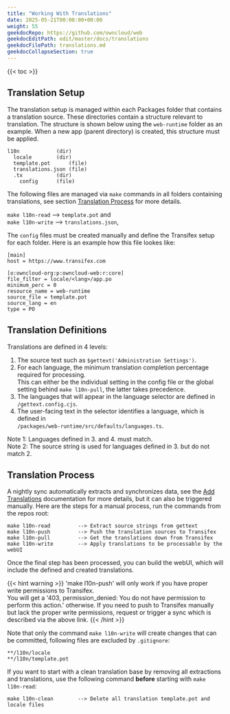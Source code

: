 ```yaml
---
title: "Working With Translations"
date: 2025-05-21T00:00:00+00:00
weight: 55
geekdocRepo: https://github.com/owncloud/web
geekdocEditPath: edit/master/docs/translations
geekdocFilePath: translations.md
geekdocCollapseSection: true
---
```


{{< toc >}}

## Translation Setup

The translation setup is managed within each Packages folder that contains a translation source. These directories contain a structure relevant to translation. The structure is shown below using the `web-runtime` folder as an example. When a new app (parent directory) is created, this structure must be applied.

```
l10n			(dir)
  locale		(dir)
  template.pot		(file)
  translations.json	(file)
  .tx			(dir)
    config		(file)
```

The following files are managed via `make` commands in all folders containing translations, see section [Translation Process](#translation-process) for more details.

`make l10n-read` --> `template.pot` and\
`make l10n-write` --> `translations.json`,

The `config` files must be created manually and define the Transifex setup for each folder. Here is an example how this file lookes like:

```
[main]
host = https://www.transifex.com

[o:owncloud-org:p:owncloud-web:r:core]
file_filter = locale/<lang>/app.po
minimum_perc = 0
resource_name = web-runtime
source_file = template.pot
source_lang = en
type = PO
```

## Translation Definitions

Translations are defined in 4 levels:

1. The source text such as `$gettext('Administration Settings')`.
2. For each language, the minimum translation completion percentage required for processing.\
This can either be the individual setting in the config file or the global setting behind `make l10n-pull`, the latter takes precedence.
3. The languages that will appear in the language selector are defined in `/gettext.config.cjs`.
4. The user-facing text in the selector identifies a language, which is defined in\
`/packages/web-runtime/src/defaults/languages.ts`.

Note 1: Languages defined in 3. and 4. must match.\
Note 2: The source string is used for languages defined in 3. but do not match 2.

## Translation Process

A nightly sync automatically extracts and synchronizes data, see the [Add Translations](https://owncloud.dev/services/general-info/add-translations/) documentation for more details, but it can also be triggered manually. Here are the steps for a manual process, run the commands from the repos root:

```
make l10n-read         --> Extract source strings from gettext
make l10n-push         --> Push the translation sources to Transifex
make l10n-pull         --> Get the translations down from Transifex
make l10n-write        --> Apply translations to be processable by the webUI
```

Once the final step has been processed, you can build the webUI, which will include the defined and created translations.

{{< hint warning >}}
'make l10n-push' will only work if you have proper write permissions to Transifex.\
You will get a '403, permission_denied: You do not have permission to perform this action.' otherwise. If you need to push to Transifex manually but lack the proper write permissions, request or trigger a sync which is described via the above link.
{{< /hint >}}

Note that only the command `make l10n-write` will create changes that can be committed, following files are excluded by `.gitignore`:
```
**/l10n/locale
**/l10n/template.pot
```

If you want to start with a clean translation base by removing all extractions and translations, use the following command **before** starting with `make l10n-read`:

```
make l10n-clean        --> Delete all translation template.pot and locale files
``` 
